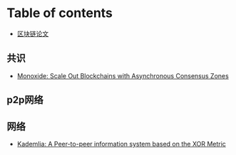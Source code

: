 # Table of contents

* [区块链论文](README.md)

## 共识

* [Monoxide: Scale Out Blockchains with Asynchronous Consensus Zones](gong-shi/monoxide-scale-out-blockchains-withasynchronous-consensus-zones.md)

## p2p网络

## 网络

* [Kademlia: A Peer-to-peer information system based on the XOR Metric](wang-luo/kademlia-a-peer-to-peer-information-system-based-on-the-xor-metric-1.md)

